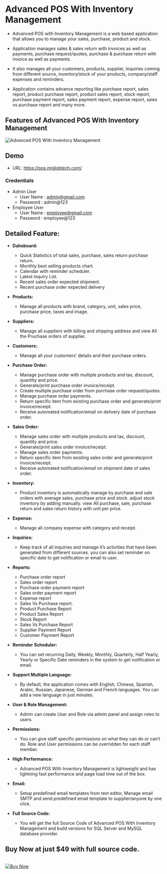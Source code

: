 # Advanced POS With Inventory Management 

*  Advanced POS with Inventory Management is a web based application that allows you to manage your sales, purchase, product and stock. 
* Application manages sales & sales return with invoices as well as payments, purchase request/quotes, purchase & purchase return with invoice as well as payments. 

* It also manages all your customers, products, supplier, inquiries coming from different source, inventory/stock of your products, company/staff expenses and reminders.

* Application contains advance reporting like purchase report, sales report, product purchase report, product sales report, stock report, purchase payment report, sales payment report, expense report, sales vs purchase report and many more. 

## Features of Advanced POS With Inventory Management

![Advanced POS With Inventory Management ](images/pos.png)

## Demo
* URL: https://pos.mlglobtech.com/
### Credentials
* Admin User
    * User Name : admin@gmail.com
    * Password  : admin@123
* Employee User
    * User Name : employee@gmail.com
    * Password  : employee@123

## Detailed Feature:
* **Dahsboard:**
    * Quick Statistics of total sales, purchase, sales return purchase return.
    * Monthly best selling products chart.
    * Calendar with reminder scheduler.
    * Latest inquiry List.
    * Recent sales order expected shipment.
    * Recent purchase order expected delivery
* **Products:**
    *   Manage all products with brand, category, unit, sales price, purchase price, taxes and image. 
* **Suppliers:** 
    * Manage all suppliers with billing and shipping address and view All the Pruchase orders of supplier.
* **Customers:**
    * Manage all your customers’ details and their purchase orders.
* **Purchase Order:**
    * Manage purchase order with multiple products and tax, discount, quantity and price.
    * Generate/print purchase order invoice/receipt.
    * Create multiple purchase order from purchase order request/quotes.
    * Manage purchase order payments.
    * Return specific item from existing purchase order and generate/print invoice/receipt.
    * Receive automated notification/email on delivery date of purchase order.
* **Sales Order:**
    * Manage sales order with multiple products and tax, discount, quantity and price.
    * Generate/print sales order invoice/receipt.
    * Manage sales order payments.
    * Return specific item from existing sales order and generate/print invoice/receipt.
    * Receive automated notification/email on shipment date of sales order.
* **Inventory:**
    * Product inventory is automatically manage by purchase and sale orders with average sales, purchase price and stock. adjust stock inventory by adding manually.
    view All purchase, sale, purchase return and sales return history with unit per price.
* **Expense:**
    * Manage all company expense with category and receipt.
* **Inquiries:**
    * Keep track of all inquiries and manage it’s activities that have been generated from different sources. you can also set reminder on specific date to get notification or email to user.
* **Reports:**
    * Purchase order report
    * Sales order report
    * Purchase order payment report
    * Sales order payment report
    * Expense report
    * Sales Vs Purchase report.
    * Product Purchase Report
    * Product Sales Report
    * Stock Report
    * Sales Vs Purchase Report
    * Supplier Payment Report
    * Customer Payment Report

* **Reminder Scheduler:**
    * You can set recurring Daily, Weekly, Monthly, Quarterly, Half Yearly, Yearly or Specific Date reminders in the system to get notification or email.
* **Support Multiple Language:**
    * By default, the application comes with English, Chinese, Spanish, Arabic, Russian, Japanese, German and French languages. You can add a new language in just minutes.
* **User & Role Management:**
    * Admin can create User and Role via admin panel and assign roles to users.
* **Permissions:**
    * You can give staff specific permissions on what they can do or can’t do. Role and User permissions can be overridden for each staff member.
* **High Performance:**
    * Advanced POS With Inventory Management is lightweight and has lightning fast performance and page load time out of the box.
* **Email:**
    * Setup predefined email templates from text editor, Manage email SMTP and send predefined email template to supplier/anyone by one click.
* **Full Source Code:**
    * You will get the full Source Code of Advanced POS With Inventory Management and build versions for SQL Server and MySQL database provider. 


## Buy Now at just $49 with full source code.
<br />
<a href="https://1.envato.market/pos" target="_blank">
    <img src="images/buy-now.png"  alt="Buy Now">
</a>